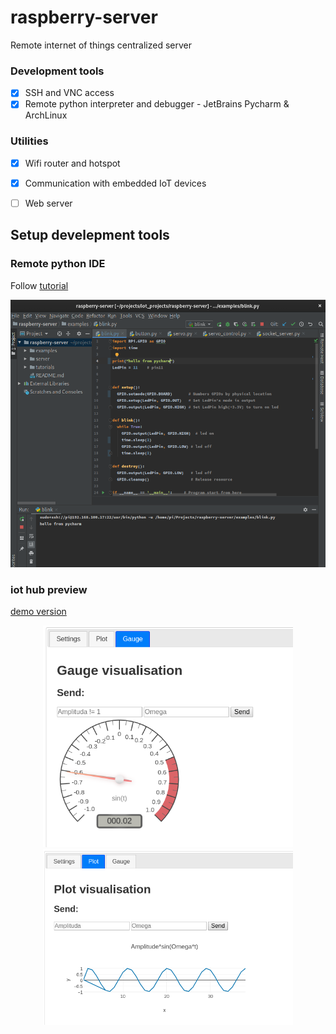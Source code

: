 # raspberry-server
Remote internet of things centralized server

### Development tools
- [x] SSH and VNC access
- [x] Remote python interpreter and debugger - JetBrains Pycharm & ArchLinux

### Utilities
- [x] Wifi router and hotspot
- [x] Communication with embedded IoT devices
- [ ] Web server


## Setup develepment tools

### Remote python IDE
Follow [tutorial](https://www.hackster.io/Jolley71717/connect-jetbrains-pycharm-to-raspberry-pi-72be15)
<p align="center">
<img src="https://github.com/Zahorack/raspberry-server/blob/master/tutorials/remote-interpreter/environment.png" width="600" title="hover text">
</p>

### iot hub preview
[demo version](https://github.com/Zahorack/raspberry-server/tree/master/examples/iot-hub)
<p align="center">
<img src="https://github.com/Zahorack/raspberry-server/blob/master/examples/iot-hub/preview/91645017_2978648362202264_1512802870242574336_n.png" width="400" title="hover text">
<img src="https://github.com/Zahorack/raspberry-server/blob/master/examples/iot-hub/preview/91579094_637422507111060_1723640409621528576_n.png" width="400" title="hover text">

</p>
